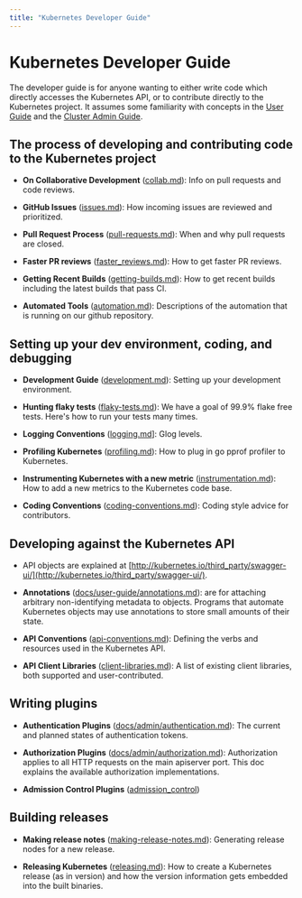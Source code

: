 ```yaml
---
title: "Kubernetes Developer Guide"
---
```



# Kubernetes Developer Guide

The developer guide is for anyone wanting to either write code which directly accesses the
Kubernetes API, or to contribute directly to the Kubernetes project.
It assumes some familiarity with concepts in the [User Guide](../user-guide/README.html) and the [Cluster Admin
Guide](../admin/README.html).


## The process of developing and contributing code to the Kubernetes project

* **On Collaborative Development** ([collab.md](collab.html)): Info on pull requests and code reviews.

* **GitHub Issues** ([issues.md](issues.html)): How incoming issues are reviewed and prioritized.

* **Pull Request Process** ([pull-requests.md](pull-requests.html)): When and why pull requests are closed.

* **Faster PR reviews** ([faster_reviews.md](faster_reviews.html)): How to get faster PR reviews.

* **Getting Recent Builds** ([getting-builds.md](getting-builds.html)): How to get recent builds including the latest builds that pass CI.

* **Automated Tools** ([automation.md](automation.html)): Descriptions of the automation that is running on our github repository.


## Setting up your dev environment, coding, and debugging

* **Development Guide** ([development.md](development.html)): Setting up your development environment.

* **Hunting flaky tests** ([flaky-tests.md](flaky-tests.html)): We have a goal of 99.9% flake free tests.
  Here's how to run your tests many times.

* **Logging Conventions** ([logging.md](logging.html)]: Glog levels.

* **Profiling Kubernetes** ([profiling.md](profiling.html)): How to plug in go pprof profiler to Kubernetes.

* **Instrumenting Kubernetes with a new metric**
  ([instrumentation.md](instrumentation.html)): How to add a new metrics to the
  Kubernetes code base.

* **Coding Conventions** ([coding-conventions.md](coding-conventions.html)):
  Coding style advice for contributors.


## Developing against the Kubernetes API

* API objects are explained at [http://kubernetes.io/third_party/swagger-ui/](http://kubernetes.io/third_party/swagger-ui/).

* **Annotations** ([docs/user-guide/annotations.md](../user-guide/annotations.html)): are for attaching arbitrary non-identifying metadata to objects.
  Programs that automate Kubernetes objects may use annotations to store small amounts of their state.

* **API Conventions** ([api-conventions.md](api-conventions.html)):
  Defining the verbs and resources used in the Kubernetes API.

* **API Client Libraries** ([client-libraries.md](client-libraries.html)):
  A list of existing client libraries, both supported and user-contributed.


## Writing plugins

* **Authentication Plugins** ([docs/admin/authentication.md](../admin/authentication.html)):
  The current and planned states of authentication tokens.

* **Authorization Plugins** ([docs/admin/authorization.md](../admin/authorization.html)):
  Authorization applies to all HTTP requests on the main apiserver port.
  This doc explains the available authorization implementations.

* **Admission Control Plugins** ([admission_control](../design/admission_control.html))


## Building releases

* **Making release notes** ([making-release-notes.md](making-release-notes.html)): Generating release nodes for a new release.

* **Releasing Kubernetes** ([releasing.md](releasing.html)): How to create a Kubernetes release (as in version)
  and how the version information gets embedded into the built binaries.



